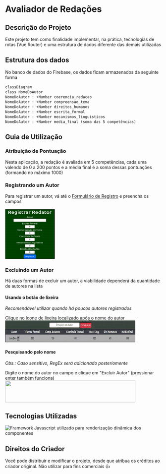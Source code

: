 # Avaliador de Redações

## Descrição do Projeto
Este projeto tem como finalidade implementar, na prática, tecnologias de rotas (Vue Router) e uma estrutura de dados diferente das demais utilizadas

## Estrutura dos dados
No banco de dados do Firebase, os dados ficam armazenados da seguinte forma
```mermaid
classDiagram
class NomeDoAutor
NomeDoAutor : +Number coerencia_redacao
NomeDoAutor : +Number compreensao_tema
NomeDoAutor : +Number direitos_humanos
NomeDoAutor : +Number escrita_formal
NomeDoAutor : +Number mecanismos_linguisticos
NomeDoAutor : +Number media_final (soma das 5 competências)
```
## Guia de Utilização
### Atribuição de Pontuação
Nesta aplicação, a redação é avaliada em 5 competências, cada uma valendo de 0 a 200 pontos e a média final é a soma dessas pontuações (formando no máximo 1000)
### Registrando um Autor
Para registrar um autor, vá até o <a target="_blank" href="https://avaliadoronline.netlify.app/#/cadastro">Formulário de Registro</a> e preencha os campos <br/>
<br/>
<img height="160px" width="160px" src="./assets/readme-assets/registerAuthor.gif"></img>

### Excluindo um Autor
Há duas formas de excluir um autor, a viabilidade dependerá da quantidade de autores na lista
#### Usando o botão de lixeira
*Recomendável utilizar quando há poucos autores registrados* <br/>

Clique no ícone de lixeira localizado após o nome do autor <br/>
<img height="70px" width="420px" src="./assets/readme-assets/deleteAuthorTrash.gif"></img>

#### Pesquisando pelo nome
*Obs.: Caso sensitivo, RegEx será adicionado posteriomente* <br/>

Digite o nome do autor no campo e clique em "Excluir Autor" (pressionar enter também funciona)
<img height="70px" width="420px" src="./assets/readme-assets/deleteAuthor.gif"></img>

## Tecnologias Utilizadas

![Framework Javascript utilizado para renderização dinâmica dos componentes](https://skills.thijs.gg/icons?i=vue,bootstrap,firebase,netlify&theme=light)

## Direitos do Criador

Você pode distribuir e modificar o projeto, desde que atribua os créditos ao criador original. Não utilizar para fins comerciais 👍 
